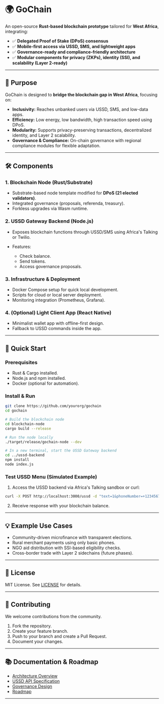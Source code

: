 # 🌍 GoChain

An open-source **Rust-based blockchain prototype** tailored for **West Africa**, integrating:

* ✅ **Delegated Proof of Stake (DPoS) consensus**
* ✅ **Mobile-first access via USSD, SMS, and lightweight apps**
* ✅ **Governance-ready and compliance-friendly architecture**
* ✅ **Modular components for privacy (ZKPs), identity (SSI), and scalability (Layer 2-ready)**

---

## 🎯 Purpose

GoChain is designed to **bridge the blockchain gap in West Africa**, focusing on:

* **Inclusivity:** Reaches unbanked users via USSD, SMS, and low-data apps.
* **Efficiency:** Low energy, low bandwidth, high transaction speed using DPoS.
* **Modularity:** Supports privacy-preserving transactions, decentralized identity, and Layer 2 scalability.
* **Governance & Compliance:** On-chain governance with regional compliance modules for flexible adaptation.

---

## 🛠 Components

### 1. Blockchain Node (Rust/Substrate)

* Substrate-based node template modified for **DPoS (21 elected validators)**.
* Integrated governance (proposals, referenda, treasury).
* Forkless upgrades via Wasm runtime.

### 2. USSD Gateway Backend (Node.js)

* Exposes blockchain functions through USSD/SMS using Africa's Talking or Twilio.
* Features:

  * Check balance.
  * Send tokens.
  * Access governance proposals.

### 3. Infrastructure & Deployment

* Docker Compose setup for quick local development.
* Scripts for cloud or local server deployment.
* Monitoring integration (Prometheus, Grafana).

### 4. (Optional) Light Client App (React Native)

* Minimalist wallet app with offline-first design.
* Fallback to USSD commands inside the app.

---

## 🚀 Quick Start

### Prerequisites

* Rust & Cargo installed.
* Node.js and npm installed.
* Docker (optional for automation).

### Install & Run

```bash
git clone https://github.com/yourorg/gochain
cd gochain

# Build the blockchain node
cd blockchain-node
cargo build --release

# Run the node locally
./target/release/gochain-node --dev

# In a new terminal, start the USSD Gateway backend
cd ../ussd-backend
npm install
node index.js
```

### Test USSD Menu (Simulated Example)

1. Access the USSD backend via Africa's Talking sandbox or curl:

```bash
curl -X POST http://localhost:3000/ussd -d "text=1&phoneNumber=+1234567890"
```

2. Receive response with your blockchain balance.

---

## 💡 Example Use Cases

* Community-driven microfinance with transparent elections.
* Rural merchant payments using only basic phones.
* NGO aid distribution with SSI-based eligibility checks.
* Cross-border trade with Layer 2 sidechains (future phases).

---

## 📜 License

MIT License.
See [LICENSE](LICENSE) for details.

---

## 🤝 Contributing

We welcome contributions from the community.

1. Fork the repository.
2. Create your feature branch.
3. Push to your branch and create a Pull Request.
4. Document your changes.

---

## 📚 Documentation & Roadmap

* [Architecture Overview](architecture.md)
* [USSD API Specification](ussd-api.md)
* [Governance Design](governance.md)
* [Roadmap](roadmap.md)

---
